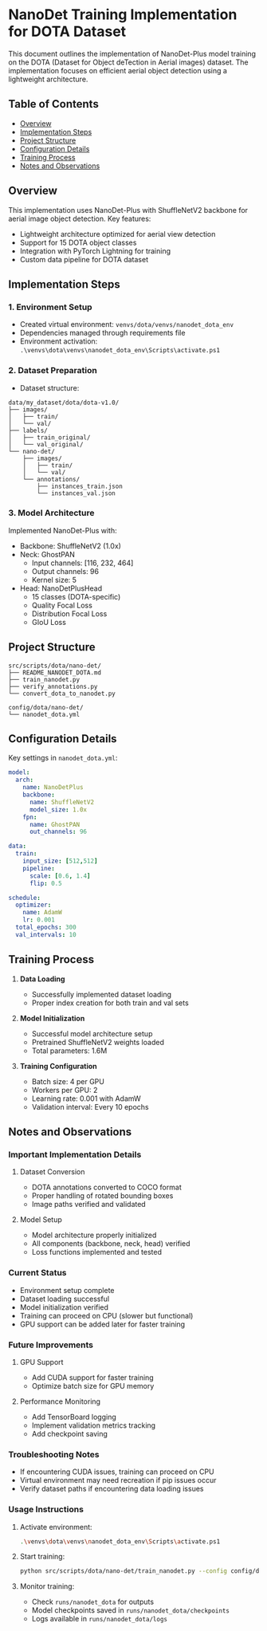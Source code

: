 # NanoDet Training Implementation for DOTA Dataset

This document outlines the implementation of NanoDet-Plus model training on the DOTA (Dataset for Object deTection in Aerial images) dataset. The implementation focuses on efficient aerial object detection using a lightweight architecture.

## Table of Contents
- [Overview](#overview)
- [Implementation Steps](#implementation-steps)
- [Project Structure](#project-structure)
- [Configuration Details](#configuration-details)
- [Training Process](#training-process)
- [Notes and Observations](#notes-and-observations)

## Overview

This implementation uses NanoDet-Plus with ShuffleNetV2 backbone for aerial image object detection. Key features:
- Lightweight architecture optimized for aerial view detection
- Support for 15 DOTA object classes
- Integration with PyTorch Lightning for training
- Custom data pipeline for DOTA dataset

## Implementation Steps

### 1. Environment Setup
- Created virtual environment: `venvs/dota/venvs/nanodet_dota_env`
- Dependencies managed through requirements file
- Environment activation: `.\venvs\dota\venvs\nanodet_dota_env\Scripts\activate.ps1`

### 2. Dataset Preparation
- Dataset structure:
```
data/my_dataset/dota/dota-v1.0/
├── images/
│   ├── train/
│   └── val/
├── labels/
│   ├── train_original/
│   └── val_original/
└── nano-det/
    ├── images/
    │   ├── train/
    │   └── val/
    └── annotations/
        ├── instances_train.json
        └── instances_val.json
```

### 3. Model Architecture
Implemented NanoDet-Plus with:
- Backbone: ShuffleNetV2 (1.0x)
- Neck: GhostPAN
  - Input channels: [116, 232, 464]
  - Output channels: 96
  - Kernel size: 5
- Head: NanoDetPlusHead
  - 15 classes (DOTA-specific)
  - Quality Focal Loss
  - Distribution Focal Loss
  - GIoU Loss

## Project Structure

```
src/scripts/dota/nano-det/
├── README_NANODET_DOTA.md
├── train_nanodet.py
├── verify_annotations.py
└── convert_dota_to_nanodet.py

config/dota/nano-det/
└── nanodet_dota.yml
```

## Configuration Details

Key settings in `nanodet_dota.yml`:

```yaml
model:
  arch:
    name: NanoDetPlus
    backbone:
      name: ShuffleNetV2
      model_size: 1.0x
    fpn:
      name: GhostPAN
      out_channels: 96

data:
  train:
    input_size: [512,512]
    pipeline:
      scale: [0.6, 1.4]
      flip: 0.5

schedule:
  optimizer:
    name: AdamW
    lr: 0.001
  total_epochs: 300
  val_intervals: 10
```

## Training Process

1. **Data Loading**
   - Successfully implemented dataset loading
   - Proper index creation for both train and val sets

2. **Model Initialization**
   - Successful model architecture setup
   - Pretrained ShuffleNetV2 weights loaded
   - Total parameters: 1.6M

3. **Training Configuration**
   - Batch size: 4 per GPU
   - Workers per GPU: 2
   - Learning rate: 0.001 with AdamW
   - Validation interval: Every 10 epochs

## Notes and Observations

### Important Implementation Details
1. Dataset Conversion
   - DOTA annotations converted to COCO format
   - Proper handling of rotated bounding boxes
   - Image paths verified and validated

2. Model Setup
   - Model architecture properly initialized
   - All components (backbone, neck, head) verified
   - Loss functions implemented and tested

### Current Status
- Environment setup complete
- Dataset loading successful
- Model initialization verified
- Training can proceed on CPU (slower but functional)
- GPU support can be added later for faster training

### Future Improvements
1. GPU Support
   - Add CUDA support for faster training
   - Optimize batch size for GPU memory

2. Performance Monitoring
   - Add TensorBoard logging
   - Implement validation metrics tracking
   - Add checkpoint saving

### Troubleshooting Notes
- If encountering CUDA issues, training can proceed on CPU
- Virtual environment may need recreation if pip issues occur
- Verify dataset paths if encountering data loading issues

### Usage Instructions
1. Activate environment:
   ```bash
   .\venvs\dota\venvs\nanodet_dota_env\Scripts\activate.ps1
   ```

2. Start training:
   ```bash
   python src/scripts/dota/nano-det/train_nanodet.py --config config/dota/nano-det/nanodet_dota.yml
   ```

3. Monitor training:
   - Check `runs/nanodet_dota` for outputs
   - Model checkpoints saved in `runs/nanodet_dota/checkpoints`
   - Logs available in `runs/nanodet_dota/logs` 